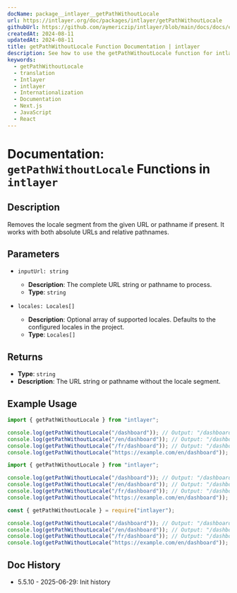 ```yaml
---
docName: package__intlayer__getPathWithoutLocale
url: https://intlayer.org/doc/packages/intlayer/getPathWithoutLocale
githubUrl: https://github.com/aymericzip/intlayer/blob/main/docs/docs/en/packages/intlayer/getPathWithoutLocale.md
createdAt: 2024-08-11
updatedAt: 2024-08-11
title: getPathWithoutLocale Function Documentation | intlayer
description: See how to use the getPathWithoutLocale function for intlayer package
keywords:
  - getPathWithoutLocale
  - translation
  - Intlayer
  - intlayer
  - Internationalization
  - Documentation
  - Next.js
  - JavaScript
  - React
---
```


# Documentation: `getPathWithoutLocale` Functions in `intlayer`

## Description

Removes the locale segment from the given URL or pathname if present. It works with both absolute URLs and relative pathnames.

## Parameters

- `inputUrl: string`

  - **Description**: The complete URL string or pathname to process.
  - **Type**: `string`

- `locales: Locales[]`
  - **Description**: Optional array of supported locales. Defaults to the configured locales in the project.
  - **Type**: `Locales[]`

## Returns

- **Type**: `string`
- **Description**: The URL string or pathname without the locale segment.

## Example Usage

```typescript codeFormat="typescript"
import { getPathWithoutLocale } from "intlayer";

console.log(getPathWithoutLocale("/dashboard")); // Output: "/dashboard"
console.log(getPathWithoutLocale("/en/dashboard")); // Output: "/dashboard"
console.log(getPathWithoutLocale("/fr/dashboard")); // Output: "/dashboard"
console.log(getPathWithoutLocale("https://example.com/en/dashboard")); // Output: "https://example.com/dashboard"
```

```javascript codeFormat="esm"
import { getPathWithoutLocale } from "intlayer";

console.log(getPathWithoutLocale("/dashboard")); // Output: "/dashboard"
console.log(getPathWithoutLocale("/en/dashboard")); // Output: "/dashboard"
console.log(getPathWithoutLocale("/fr/dashboard")); // Output: "/dashboard"
console.log(getPathWithoutLocale("https://example.com/en/dashboard")); // Output: "https://example.com/dashboard"
```

```javascript codeFormat="commonjs"
const { getPathWithoutLocale } = require("intlayer");

console.log(getPathWithoutLocale("/dashboard")); // Output: "/dashboard"
console.log(getPathWithoutLocale("/en/dashboard")); // Output: "/dashboard"
console.log(getPathWithoutLocale("/fr/dashboard")); // Output: "/dashboard"
console.log(getPathWithoutLocale("https://example.com/en/dashboard")); // Output: "https://example.com/dashboard"
```

## Doc History

- 5.5.10 - 2025-06-29: Init history

